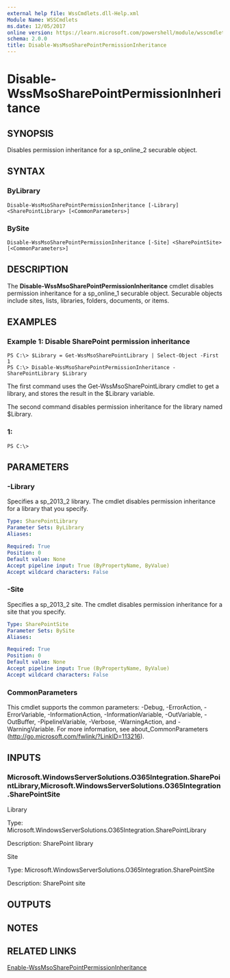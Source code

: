 ```yaml
---
external help file: WssCmdlets.dll-Help.xml
Module Name: WSSCmdlets
ms.date: 12/05/2017
online version: https://learn.microsoft.com/powershell/module/wsscmdlets/disable-wssmsosharepointpermissioninheritance?view=windowsserver2012r2-ps&wt.mc_id=ps-gethelp
schema: 2.0.0
title: Disable-WssMsoSharePointPermissionInheritance
---
```


# Disable-WssMsoSharePointPermissionInheritance

## SYNOPSIS
Disables permission inheritance for a sp_online_2 securable object.

## SYNTAX

### ByLibrary
```
Disable-WssMsoSharePointPermissionInheritance [-Library] <SharePointLibrary> [<CommonParameters>]
```

### BySite
```
Disable-WssMsoSharePointPermissionInheritance [-Site] <SharePointSite> [<CommonParameters>]
```

## DESCRIPTION
The **Disable-WssMsoSharePointPermissionInheritance** cmdlet disables permission inheritance for a sp_online_1 securable object.
Securable objects include sites, lists, libraries, folders, documents, or items.

## EXAMPLES

### Example 1: Disable SharePoint permission inheritance
```
PS C:\> $Library = Get-WssMsoSharePointLibrary | Select-Object -First 1
PS C:\> Disable-WssMsoSharePointPermissionInheritance -SharePointLibrary $Library
```

The first command uses the Get-WssMsoSharePointLibrary cmdlet to get a library, and stores the result in the $Library variable.

The second command disables permission inheritance for the library named $Library.

### 1:
```
PS C:\>
```

## PARAMETERS

### -Library
Specifies a sp_2013_2 library.
The cmdlet disables permission inheritance for a library that you specify.

```yaml
Type: SharePointLibrary
Parameter Sets: ByLibrary
Aliases: 

Required: True
Position: 0
Default value: None
Accept pipeline input: True (ByPropertyName, ByValue)
Accept wildcard characters: False
```

### -Site
Specifies a sp_2013_2 site.
The cmdlet disables permission inheritance for a site that you specify.

```yaml
Type: SharePointSite
Parameter Sets: BySite
Aliases: 

Required: True
Position: 0
Default value: None
Accept pipeline input: True (ByPropertyName, ByValue)
Accept wildcard characters: False
```

### CommonParameters
This cmdlet supports the common parameters: -Debug, -ErrorAction, -ErrorVariable, -InformationAction, -InformationVariable, -OutVariable, -OutBuffer, -PipelineVariable, -Verbose, -WarningAction, and -WarningVariable. For more information, see about_CommonParameters (http://go.microsoft.com/fwlink/?LinkID=113216).

## INPUTS

### Microsoft.WindowsServerSolutions.O365Integration.SharePointLibrary,Microsoft.WindowsServerSolutions.O365Integration.SharePointSite
Library

Type: Microsoft.WindowsServerSolutions.O365Integration.SharePointLibrary

Description: SharePoint library

Site

Type: Microsoft.WindowsServerSolutions.O365Integration.SharePointSite

Description: SharePoint site

## OUTPUTS

## NOTES

## RELATED LINKS

[Enable-WssMsoSharePointPermissionInheritance](./Enable-WssMsoSharePointPermissionInheritance.md)

